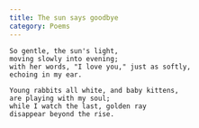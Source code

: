 ```yaml
---
title: The sun says goodbye
category: Poems
---
```


    So gentle, the sun's light,
    moving slowly into evening;
    with her words, "I love you," just as softly,
    echoing in my ear.

    Young rabbits all white, and baby kittens,
    are playing with my soul;
    while I watch the last, golden ray
    disappear beyond the rise.


